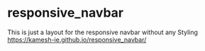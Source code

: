 # responsive_navbar
This is just a layout for the responsive navbar without any Styling 
https://kamesh-ie.github.io/responsive_navbar/
